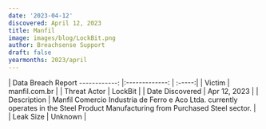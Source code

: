 ```yaml
---
date: '2023-04-12'
discovered: April 12, 2023
title: Manfil
image: images/blog/LockBit.png
author: Breachsense Support
draft: false
yearmonths: 2023/april
---
```



| Data Breach Report
------------:     |:-------------:    | :-----:|
| Victim      | manfil.com.br      | 
| Threat Actor      | LockBit      | 
| Date Discovered      | Apr 12, 2023      | 
| Description      | Manfil Comercio Industria de Ferro e Aco Ltda. currently operates in the Steel Product Manufacturing from Purchased Steel sector.      | 
| Leak Size      | Unknown      | 

